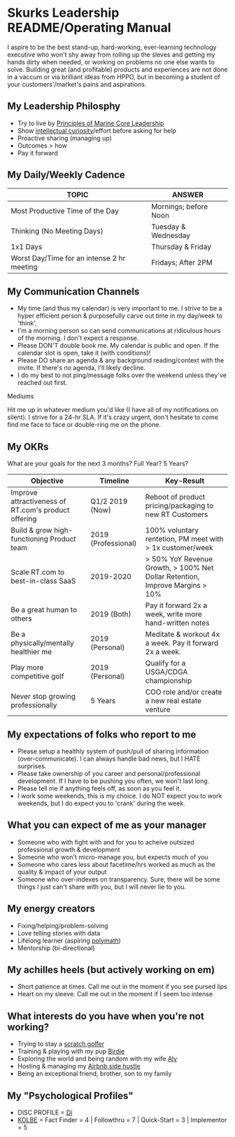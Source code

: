 # Skurks Leadership README/Operating Manual
I aspire to be the best stand-up, hard-working, ever-learning technology executive who won't shy away from rolling up the sleves and getting my hands dirty when needed, or working on problems no one else wants to solve. Building great (and profitable) products and experiences are not done in a vaccum or via brilliant ideas from HPPO, but in becoming a student of your customers'/market's pains and aspirations.

## My Leadership Philosphy
* Try to live by [Principles of Marine Core Leadership](https://www.mcjrotc.marines.mil/About/Leadership-Principles/)
* Show [intellectual curiosity](https://www.forbes.com/sites/tomaspremuzic/2017/03/06/what-happens-when-leaders-lack-curiosity/#3cd906236b74)/effort before asking for help 
* Proactive sharing (managing up)
* Outcomes > how
* Pay it forward

## My Daily/Weekly Cadence
TOPIC | ANSWER
----- | -----
Most Productive Time of the Day | Mornings; before Noon
Thinking (No Meeting Days) | Tuesday & Wednesday
1x1 Days | Thursday & Friday
Worst Day/Time for an intense 2 hr meeting | Fridays; After 2PM

## My Communication Channels
*  My time (and thus my calendar) is very important to me. I strive to be a hyper efficient person & purposefully carve out time in my day/week to 'think'. 
* I'm a morning person so can send communications at ridiculous hours of the morning. I don't expect a response.
* Please DON'T double book me. My calendar is public and open. If the calendar slot is open, take it (with conditions)!
* Please DO share an agenda & any background reading/context with the invite. If there's no agenda, I'll likely decline.
* I do my best to not ping/message folks over the weekend unless they've reached out first.

Mediums

Hit me up in whatever medium you'd like (I have all of my notifications on silent). I strive for a 24-hr SLA. If it's crazy urgent, don't hesitate to come find me face to face or double-ring me on the phone.

## My OKRs

What are your goals for the next 3 months? Full Year? 5 Years?

Objective | Timeline | Key-Result
----- | ----- | -----
Improve attractiveness of RT.com's product offering | Q1/2 2019 (Now) | Reboot of product pricing/packaging to new RT Customers
Build & grow high-functioning Product team | 2019 (Professional) | 100% voluntary rentetion, PM meet with > 1x customer/week 
Scale RT.com to best-in-class SaaS | 2019-2020 | > 50% YoY Revenue Growth, > 100% Net Dollar Retention, Improve Margins > 10%
Be a great human to others | 2019 (Both) | Pay it forward 2x a week, write more hand-written notes
Be a physically/mentally healthier me | 2019 (Personal) | Meditate & workout 4x a week. Pay it forward 2x a week.
Play more competitive golf | 2019 (Personal) | Qualify for a USGA/CDGA championship 
Never stop growing professionally | 5 Years | COO role and/or create a new real estate venture

## My expectations of folks who report to me
* Please setup a healthly system of push/pull of sharing information (over-communicate). I can always handle bad news, but I HATE surprises.
* Please take ownership of you career and personal/professional development. If I have to be pushing you often, we won't last long.
* Please tell me if anything feels off, as soon as you feel it.
* I work some weekends, this is my choice. I do NOT expect you to work weekends, but I do expect you to 'crank' during the week.

## What you can expect of me as your manager
* Someone who with fight with and for you to acheive outsized professional growth & development
* Someone who won't micro-manage you, but expects much of you
* Someone who cares less about facetime/hrs worked as much as the quality & impact of your output
* Someone who over-indexes on transparency. Sure, there will be some things I just can't share with you, but I will never lie to you. 

## My energy creators
* Fixing/helping/problem-solving
* Love telling stories with data
* Lifelong learner (aspiring [polymath](https://en.wikipedia.org/wiki/Polymath))
* Mentorship (bi-directional)

## My achilles heels (but actively working on em)
* Short patience at times. Call me out in the moment if you see pursed lips
* Heart on my sleeve. Call me out in the moment if I seem too intense

## What interests do you have when you're not working?
* Trying to stay a [scratch golfer](https://www.cdga.org/peer.asp?cmd=view&uid=6383196&id=)
* Training & playing with my pup [Birdie](https://www.instagram.com/birdielegriff/)
* Exploring the world and being random with my wife [Aly](https://www.instagram.com/aljskurka/)
* Hosting & managing my [Airbnb side hustle](https://www.airbnb.com/rooms/6229085)
* Being an exceptional friend, brother, son to my family

## My "Psychological Profiles"
* DISC PROFILE = [Di](https://www.crystalknows.com/disc/di-id-personality-type)
* [KOLBE](http://paulkortman.com/2013/11/19/laymens-guide-kolbe-score/) = Fact Finder = 4  | Followthru = 7  | Quick-Start = 3 | Implementor = 5
